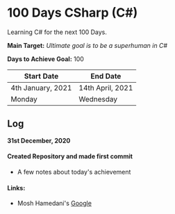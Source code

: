 # 100 Days CSharp (C#)
Learning C# for the next 100 Days.

**Main Target:** _Ultimate goal is to be a superhuman in C#_

**Days to Achieve Goal:** 100

|Start Date|End Date|
|----------|--------|
|4th January, 2021|14th April, 2021|
|Monday|Wednesday|

## Log
**31st December, 2020**
#### Created Repository and made first commit
- A few notes about today's achievement

#### Links:
- Mosh Hamedani's [Google](https://google.com)